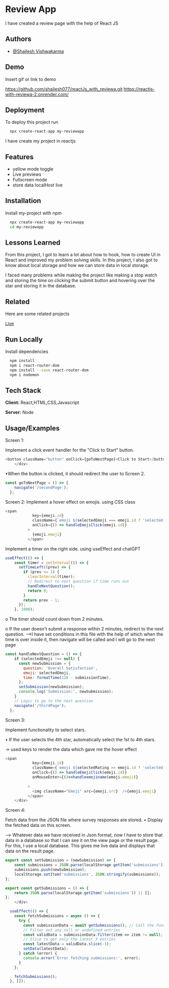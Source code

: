 
# Review App

I have created a review page with the help of React JS


## Authors

- [@Shailesh Vishwakarma](https://www.github.com/shailesh077)


## Demo

Insert gif or link to demo

https://github.com/shailesh077/reactJs_with_reviewa.git
https://reactjs-with-reviewa-2.onrender.com/
## Deployment

To deploy this project run

```bash
  npx create-react-app my-reviewapp
```
I have create my project in reactjs
## Features

- yellow mode toggle
- Live previews
- Fullscreen mode
- store data localHost live


## Installation

Install my-project with npm

```bash
  npx create-react-app my-reviewapp
  cd my-reviewapp
```
    
## Lessons Learned

From this project, I got to learn a lot about how to hook, how to create UI in React and improved my problem solving skills. In this project, I also got to know about local storage and how we can store data in local storage.

I faced many problems while making the project like making a stop watch and storing the time on clicking the submit button and hovering over the star and storing it in the database.


## Related

Here are some related projects

[Live](https://reactjs-with-reviewa-2.onrender.com/)


## Run Locally

Install dependencies

```bash
  npm install
  npm i react-router-dom
  npm install --save react-router-dom
  npm i nodemon
```




## Tech Stack

**Client:** React,HTML,CSS,Javascript

**Server:** Node 


## Usage/Examples
Screen 1:

Implement a click event handler for the "Click to Start" button.

```javascript
<button className="button" onClick={goToNextPage}>Click to Start</button>
    </div>
```

•When the button is clicked, it should redirect the user to Screen 2.

```javascript
const goToNextPage = () => {
    navigate('/secondPage');
  };
```
Screen 2:
Implement a hover effect on emojis.
using CSS class 

```javascript
<span
            key={emoji.id}
            className={`emoji ${selectedEmoji === emoji.id ? 'selected' : ''}`}
            onClick={() => handleEmojiClick(emoji.id)}
          >
            {emoji.emoji}
          </span>
```
Implement a timer on the right side.
using useEffect and chatGPT
```javascript
useEffect(() => {
    const timer = setInterval(() => {
      setTimeLeft((prev) => {
        if (prev <= 1) {
          clearInterval(timer);
          // Redirect to next question if time runs out
          handleNextQuestion();
          return 0;
        }
        return prev - 1;
      });
    }, 1000);
```
o	The timer should count down from 2 minutes.

o	If the user doesn't submit a response within 2 minutes, redirect to the next question.
-->I have set conditions in this file with the help of which when the time is over inside it, then navigate will be called and I will go to the next page
```javascript
const handleNextQuestion = () => {
    if (selectedEmoji !== null) {
      const newSubmission = {
        question: 'Overall Satisfaction',
        emoji: selectedEmoji,
        time: formatTime(120 - submissionTime),
      };
      setSubmission(newSubmission);
      console.log('Submission:', newSubmission);
    }
    // Logic to go to the next question
    navigate('/thirdPage');
  };
```
Screen 3: 

Implement functionality to select stars.

•	If the user selects the 4th star, automatically select the 1st to 4th stars.

-> used keys to render the data which gave me the hover effect 
```javascript
<span
            key={emoji.id}
            className={`emoji ${selectedRating >= emoji.id ? 'selected' : ''}`}
            onClick={() => handleEmojiClick(emoji.id)}
            onMouseEnter={()=>handleemojiname(emoji.emoji)}
            
          >
            <img className="Emoji" src={emoji.src}  />{emoji.emoji}
          </span>
    </div>
```
Screen 4:

Fetch data from the JSON file where survey responses are stored.
•	Display the fetched data on this screen.

--> Whatever data we have received in Json format, now I have to store that data in a database so that I can see it on the view page or the result page. For this, I use a local database. This gives me live data and displays that data on the result page.

```javascript
export const setSubmission = (newSubmission) => {
    const submissions = JSON.parse(localStorage.getItem('submissions')) || [];
    submissions.push(newSubmission);
    localStorage.setItem('submissions', JSON.stringify(submissions));
};

export const getSubmissions = () => {
    return JSON.parse(localStorage.getItem('submissions')) || [];
};
    </div>
```


```javascript
  useEffect(() => {
    const fetchSubmissions = async () => {
      try {
        const submissionData = await getSubmissions(); // Call the function to get the data
        // Filter out any null or undefined entries
        const validData = submissionData.filter(item => item != null);
        // Slice to get only the latest 3 entries
        const latestData = validData.slice(-3);
        setData(latestData);
      } catch (error) {
        console.error('Error fetching submissions:', error);
      }
    };

    fetchSubmissions();
  }, []);

```